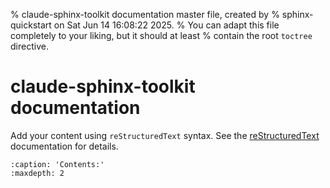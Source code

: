 % claude-sphinx-toolkit documentation master file, created by
% sphinx-quickstart on Sat Jun 14 16:08:22 2025.
% You can adapt this file completely to your liking, but it should at least
% contain the root `toctree` directive.

# claude-sphinx-toolkit documentation

Add your content using `reStructuredText` syntax. See the
[reStructuredText](https://www.sphinx-doc.org/en/master/usage/restructuredtext/index.html)
documentation for details.

```{toctree}
:caption: 'Contents:'
:maxdepth: 2
```
